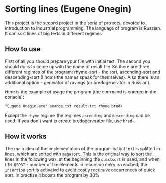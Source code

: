 # Sorting lines (Eugene Onegin)

This project is the second project in the seria of projects, devoted to introduction to industrial programming.
The language of program is Russian. It can sort lines of big texts in different regimes.

## How to use

First of all you should prepare ypur file with initial text. The second you should do is to come up with the name of result file.
So there are three different regimes of the program: rhyme-sort - the sort, ascending-sort and descending-sort (I home the names speak for themselves).
Also there is an additional option - generator of ravings (or bredogenerator in Russian).

Here is the example of usage the program (the command is entered in the console):

`"Eugene Onegin.exe" source.txt result.txt rhyme bred+`

Except the `rhyme` regime, the regimes `ascending` and `descending` can be used. If you don't want to create bredogenerator file, use `bred-`.

## How it works

The main idea of the implementation of the program is that text is splitted in lines, which are sorted with `megasort`. This is the original way to sort the lines in the following way: at the beginning the `quicksort` is used, and when `LIM_QSORT` - number of the elements in recursion entry is reached, the `insertion` sort is activated to avoid costly recursive occurrences of quick sort. In practise it boosts the program by 30%

